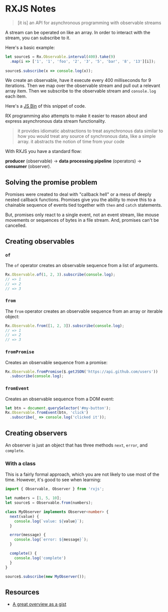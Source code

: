 # RXJS Notes

> [it is] an API for asynchronous programming with observable streams

A stream can be operated on like an array.  In order to interact with the stream, you can subscribe to it.

Here's a basic example:

```typescript
let source$ = Rx.Observable.interval(400).take(9)
  .map(i => ['1', '1', 'foo', '2', '3', '5', 'bar', '8', '13'][i]);
  
source$.subscribe(x => console.log(x));
```

We create an observable, have it execute every 400 milliseconds for 9 iterations.  Then we map over the observable stream and pull out a relevant array item.  Then we subscribe to the observable stream and `console.log` each item.

Here's a [JS Bin](https://jsbin.com/sazupih/edit?js,console) of this snippet of code.

RX programming also attempts to make it easier to reason about and express asynchronous data stream functionality.

> it provides idiomatic abstractions to treat asynchronous data similar to how you would treat any source of synchronous data, like a simple array.
> it abstracts the notion of time from your code

With RXJS you have a standard flow: 

**producer** (observable) -> **data processing pipeline** (operators) -> **consumer** (observer).

## Solving the promise problem

Promises were created to deal with "callback hell" or a mess of deeply nested callback functions.  Promises give you the ability to move this to a chainable sequence of events tied together with `then` and `catch` statements.

But, promises only react to a single event, not an event stream, like mouse movements or sequences of bytes in a file stream.  And, promises can't be cancelled.

## Creating observables

### `of` 

The `of` operator creates an observable sequence from a list of arguments.

```typescript
Rx.Observable.of(1, 2, 3).subscribe(console.log);
// => 1
// => 2
// => 3
```

### `from`

The `from` operator creates an observable sequence from an array or iterable object:

```typescript
Rx.Observable.from([1, 2, 3]).subscribe(console.log);
// => 1
// => 2
// => 3
```

### `fromPromise`

Creates an observable sequence from a promise:

```typescript
Rx.Observable.fromPromise($.getJSON('https://api.github.com/users'))
  .subscribe(console.log);
```

### `fromEvent`

Creates an observable sequence from a DOM event:

```typescript
let btn = document.querySelector('#my-button');
Rx.Observable.fromEvent(btn, 'click')
  .subscribe(_ => console.log('clicked it'));
```

## Creating observers

An observer is just an object that has three methods `next`, `error`, and `complete`.  

### With a class

This is a fairly formal approach, which you are not likely to use most of the time.  However, it's good to see when learning:

```typescript
import { Observable, Observer } from 'rxjs';

let numbers = [1, 5, 10];
let source$ = Observable.from(numbers);

class MyObserver implements Observer<number> {
  next(value) {
    console.log(`value: ${value}`);
  }

  error(message) {
    console.log(`error: ${message}`);
  }

  complete() {
    console.log('complete')
  }
}

source$.subscribe(new MyObserver());
```

## Resources

* [A great overview as a gist](https://gist.github.com/staltz/868e7e9bc2a7b8c1f754)
